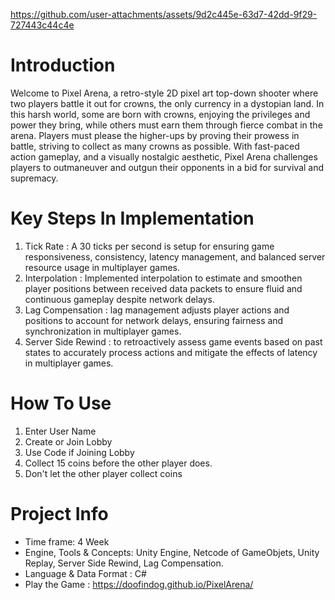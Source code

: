 

https://github.com/user-attachments/assets/9d2c445e-63d7-42dd-9f29-727443c44c4e



# Introduction
Welcome to Pixel Arena, a retro-style 2D pixel art top-down shooter where two players battle it out for crowns, the only currency in a dystopian land. In this harsh world, some are born with crowns, enjoying the privileges and power they bring, while others must earn them through fierce combat in the arena. Players must please the higher-ups by proving their prowess in battle, striving to collect as many crowns as possible. With fast-paced action gameplay, and a visually nostalgic aesthetic, Pixel Arena challenges players to outmaneuver and outgun their opponents in a bid for survival and supremacy.

# Key Steps In Implementation
1. Tick Rate :  A 30 ticks per second is setup for ensuring game responsiveness, consistency, latency management, and balanced server resource usage in multiplayer games.
2. Interpolation : Implemented interpolation to estimate and smoothen player positions between received data packets to ensure fluid and continuous gameplay despite network delays.
3. Lag Compensation : lag management adjusts player actions and positions to account for network delays, ensuring fairness and synchronization in multiplayer games.
4. Server Side Rewind : to retroactively assess game events based on past states to accurately process actions and mitigate the effects of latency in multiplayer games.

# How To Use
1. Enter User Name
2. Create or Join Lobby
3. Use Code if Joining Lobby
4. Collect 15 coins before the other player does.
5. Don't let the other player collect coins

# Project Info
- Time frame: 4 Week
- Engine, Tools & Concepts: Unity Engine, Netcode of GameObjets, Unity Replay, Server Side Rewind, Lag Compensation.
- Language & Data Format : C#
- Play the Game : https://doofindog.github.io/PixelArena/

